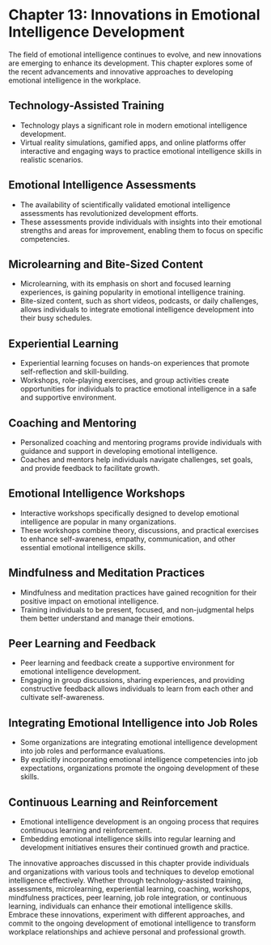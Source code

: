 Chapter 13: Innovations in Emotional Intelligence Development
=============================================================

The field of emotional intelligence continues to evolve, and new innovations are emerging to enhance its development. This chapter explores some of the recent advancements and innovative approaches to developing emotional intelligence in the workplace.

**Technology-Assisted Training**
--------------------------------

* Technology plays a significant role in modern emotional intelligence development.
* Virtual reality simulations, gamified apps, and online platforms offer interactive and engaging ways to practice emotional intelligence skills in realistic scenarios.

**Emotional Intelligence Assessments**
--------------------------------------

* The availability of scientifically validated emotional intelligence assessments has revolutionized development efforts.
* These assessments provide individuals with insights into their emotional strengths and areas for improvement, enabling them to focus on specific competencies.

**Microlearning and Bite-Sized Content**
----------------------------------------

* Microlearning, with its emphasis on short and focused learning experiences, is gaining popularity in emotional intelligence training.
* Bite-sized content, such as short videos, podcasts, or daily challenges, allows individuals to integrate emotional intelligence development into their busy schedules.

**Experiential Learning**
-------------------------

* Experiential learning focuses on hands-on experiences that promote self-reflection and skill-building.
* Workshops, role-playing exercises, and group activities create opportunities for individuals to practice emotional intelligence in a safe and supportive environment.

**Coaching and Mentoring**
--------------------------

* Personalized coaching and mentoring programs provide individuals with guidance and support in developing emotional intelligence.
* Coaches and mentors help individuals navigate challenges, set goals, and provide feedback to facilitate growth.

**Emotional Intelligence Workshops**
------------------------------------

* Interactive workshops specifically designed to develop emotional intelligence are popular in many organizations.
* These workshops combine theory, discussions, and practical exercises to enhance self-awareness, empathy, communication, and other essential emotional intelligence skills.

**Mindfulness and Meditation Practices**
----------------------------------------

* Mindfulness and meditation practices have gained recognition for their positive impact on emotional intelligence.
* Training individuals to be present, focused, and non-judgmental helps them better understand and manage their emotions.

**Peer Learning and Feedback**
------------------------------

* Peer learning and feedback create a supportive environment for emotional intelligence development.
* Engaging in group discussions, sharing experiences, and providing constructive feedback allows individuals to learn from each other and cultivate self-awareness.

**Integrating Emotional Intelligence into Job Roles**
-----------------------------------------------------

* Some organizations are integrating emotional intelligence development into job roles and performance evaluations.
* By explicitly incorporating emotional intelligence competencies into job expectations, organizations promote the ongoing development of these skills.

**Continuous Learning and Reinforcement**
-----------------------------------------

* Emotional intelligence development is an ongoing process that requires continuous learning and reinforcement.
* Embedding emotional intelligence skills into regular learning and development initiatives ensures their continued growth and practice.

The innovative approaches discussed in this chapter provide individuals and organizations with various tools and techniques to develop emotional intelligence effectively. Whether through technology-assisted training, assessments, microlearning, experiential learning, coaching, workshops, mindfulness practices, peer learning, job role integration, or continuous learning, individuals can enhance their emotional intelligence skills. Embrace these innovations, experiment with different approaches, and commit to the ongoing development of emotional intelligence to transform workplace relationships and achieve personal and professional growth.
